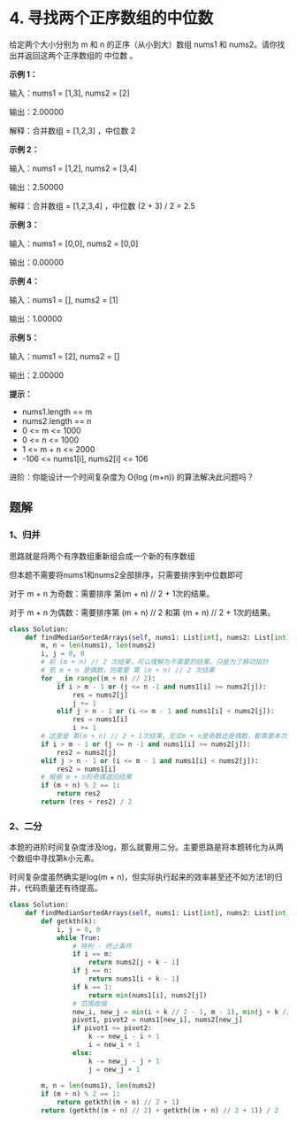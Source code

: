 # 4. 寻找两个正序数组的中位数

给定两个大小分别为 m 和 n 的正序（从小到大）数组 nums1 和 nums2。请你找出并返回这两个正序数组的 中位数 。

 

**示例 1：**

输入：nums1 = [1,3], nums2 = [2]

输出：2.00000

解释：合并数组 = [1,2,3] ，中位数 2

**示例 2：**

输入：nums1 = [1,2], nums2 = [3,4]

输出：2.50000

解释：合并数组 = [1,2,3,4] ，中位数 (2 + 3) / 2 = 2.5

**示例 3：**

输入：nums1 = [0,0], nums2 = [0,0]

输出：0.00000

**示例 4：**

输入：nums1 = [], nums2 = [1]

输出：1.00000

**示例 5：**

输入：nums1 = [2], nums2 = []

输出：2.00000

**提示：**

- nums1.length == m
- nums2.length == n
- 0 <= m <= 1000
- 0 <= n <= 1000
- 1 <= m + n <= 2000
- -106 <= nums1[i], nums2[i] <= 106


进阶：你能设计一个时间复杂度为 O(log (m+n)) 的算法解决此问题吗？

## 题解

### 1、归并

思路就是将两个有序数组重新组合成一个新的有序数组

但本题不需要将nums1和nums2全部排序，只需要排序到中位数即可

对于 m + n 为奇数：需要排序 第(m + n) // 2 + 1次的结果。

对于 m + n 为偶数：需要排序第 (m + n) // 2 和第 (m + n) // 2 + 1次的结果。

```python
class Solution:
    def findMedianSortedArrays(self, nums1: List[int], nums2: List[int]) -> float:
        m, n = len(nums1), len(nums2)
        i, j = 0, 0
        # 前 (m + n) // 2 次结果，可以理解为不需要的结果，只是为了移动指针
        # 若 m + n 是偶数，则需要 第 (m + n) // 2 次结果
        for _ in range((m + n) // 2):
            if i > m - 1 or (j <= n -1 and nums1[i] >= nums2[j]):
                res = nums2[j]
                j += 1
            elif j > n - 1 or (i <= m - 1 and nums1[i] < nums2[j]):
                res = nums1[i]
                i += 1
        # 这里是 第(m + n) // 2 + 1次结果，无论m + n是奇数还是偶数，都需要本次结果
        if i > m - 1 or (j <= n -1 and nums1[i] >= nums2[j]):
            res2 = nums2[j]
        elif j > n - 1 or (i <= m - 1 and nums1[i] < nums2[j]):
            res2 = nums1[i]
        # 根据 m + n的奇偶返回结果
        if (m + n) % 2 == 1:
            return res2
        return (res + res2) / 2
```

### 2、二分

本题的进阶时间复杂度涉及log，那么就要用二分。主要思路是将本题转化为从两个数组中寻找第k小元素。

时间复杂度虽然确实是log(m + n)，但实际执行起来的效率甚至还不如方法1的归并，代码质量还有待提高。

```python
class Solution:
    def findMedianSortedArrays(self, nums1: List[int], nums2: List[int]) -> float:
        def getkth(k):
            i, j = 0, 0
            while True:
                # 特判 - 终止条件
                if i == m:
                    return nums2[j + k - 1]
                if j == n:
                    return nums1[i + k - 1]
                if k == 1:
                    return min(nums1[i], nums2[j])
                # 范围收缩
                new_i, new_j = min(i + k // 2 - 1, m - 1), min(j + k // 2 - 1, n - 1)
                pivot1, pivot2 = nums1[new_i], nums2[new_j]
                if pivot1 <= pivot2:
                    k -= new_i - i + 1
                    i = new_i + 1
                else:
                    k -= new_j - j + 1
                    j = new_j + 1
        
        m, n = len(nums1), len(nums2)
        if (m + n) % 2 == 1:
            return getkth((m + n) // 2 + 1)
        return (getkth((m + n) // 2) + getkth((m + n) // 2 + 1)) / 2

```

